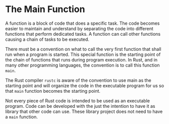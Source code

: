 # The Main Function

A function is a block of code that does a specific task. The code becomes easier to maintain and understand by separating the code into different functions that perform dedicated tasks. A function can call other functions causing a chain of tasks to be executed.

There must be a convention on what to call the very first function that shall run when a program is started. This special function is the starting point of the chain of functions that runs during program execution. In Rust, and in many other programming languages, the convention is to call this function `main`.

The Rust compiler `rustc` is aware of the convention to use main as the starting point and will organize the code in the executable program for us so that `main` function becomes the starting point.

Not every piece of Rust code is intended to be used as an executable program. Code can be developed with the just the intention to have it as library that other code can use. These library project does not need to have a `main` function.

